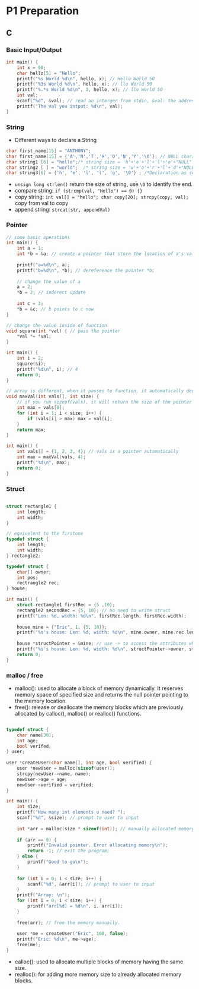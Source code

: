 # P1 Preparation

## C

### Basic Input/Output

```c
int main() {
    int x = 50;
    char hello[5] = "Hello";
    printf("%s World %d\n", hello, x); // Hello World 50
    printf("%3s World %d\n", hello, x); // llo World 50
    printf("%.*s World %d\n", 3, hello, x); // llo World 50
    int val;
    scanf("%d", &val); // read an interger from stdin, &val: the address of operator (pointer)
    printf("The val you intput: %d\n", val);
}
``` 

### String

* Different ways to declare a String

```c
char first_name[15] = "ANTHONY";
char first_name[15] = {'A','N','T','H','O','N','Y','\0'}; // NULL character '\0' is required at end in this declaration
char string1 [6] = "hello";/* string size = 'h'+'e'+'l'+'l'+'o'+"NULL" = 6 */
char string2 [ ] = "world";  /* string size = 'w'+'o'+'r'+'l'+'d'+"NULL" = 6 */
char string3[6] = {'h', 'e', 'l', 'l', 'o', '\0'} ; /*Declaration as set of characters ,Size 6*/
```

* `unsign long strlen()` return the size of string, use `\0` to identify the end.
* compare string: `if (strcmp(val, "Hello") == 0) {}`
* copy string: `int val[] = "hello"; char copy[20]; strcpy(copy, val);` copy from val to copy
* append string: `strcat(str, appendVal)`

### Pointer

```c
// some basic operations
int main() {
    int a = 1;
    int *b = &a; // create a pointer that store the location of a's value;
    
    printf("a=%d\n", a); 
    printf("b=%d\n", *b); // dereference the pointer *b;
    
    // change the value of a
    a = 2;
    *b = 2; // inderect update
    
    int c = 3;
    *b = &c; // b points to c now
}
```

```c
// change the value inside of function
void square(int *val) { // pass the pointer
    *val *= *val;
}

int main() {
    int i = 2;
    square(&i);
    printf("%d\n", i); // 4
    return 0;
}
```

```c
// array is different, when it passes to function, it automatically decay as a pointer.
void maxVal(int vals[], int size) { 
    // if you run sizeof(vals), it will return the size of the pointer not array.
    int max = vals[0];
    for (int i = 1; i < size; i++) {
        if (vals[i] > max) max = val[i];
    }
    return max;
}

int main() {
    int vals[] = {1, 2, 3, 4}; // vals is a pointer automatically
    int max = maxVal(vals, 4);
    printf("%d\n", max);
    return 0;
}
```

### Struct

```c

struct rectangle1 {
    int length;
    int width;
}

// equivelent to the firstone
typedef struct {
    int length;
    int width;
} rectangle2;

typedef struct {
    char[] owner;
    int pos;
    rectrangle2 rec;
} house;

int main() {
    struct rectangle1 firstRec = {5 ,10};
    rectangle2 secondRec = {5, 10}; // no need to write struct
    printf("Len: %d, width: %d\n", firstRec.length, firstRec.width);
    
    house mine = {"Eric", 1, {5, 10}};
    printf("%s's house: Len: %d, width: %d\n", mine.owner, mine.rec.length, mine.rec.width);
    
    house *structPointer = &mine; // use -> to access the attributes when you use pointers
    printf("%s's house: Len: %d, width: %d\n", structPointer->owner, structPointer->rec.length, structPointer->rec.width);    
    return 0;
}
```

### malloc / free

* malloc():  used to allocate a block of memory dynamically. It reserves memory space of specified size and returns the null pointer pointing to the memory location.
* free(): release or deallocate the memory blocks which are previously allocated by calloc(), malloc() or realloc() functions.

```c

typedef struct {
    char name[30];
    int age;
    bool verifed;
} user;
    
user *createUser(char name[], int age, bool verified) {
    user *newUser = malloc(sizeof(user));
    strcpy(newUser->name, name);
    newUser->age = age;
    newUser->verified = verified;
}

int main() {
    int size;
    printf("How many int elements u need? ");
    scanf("%d", &size); // prompt to user to input
    
    int *arr = malloc(size * sizeof(int)); // manually allocated memory need to be free manually as well.
    
    if (arr == 0) {
        printf("Invalid pointer. Error allocating memory\n");
        return -1; // exit the program;
    } else {
        printf("Good to go\n");
    }
    
    for (int i = 0; i < size; i++) {
        scanf("%d", &arr[i]); // prompt to user to input
    }
    printf("Array: \n");
    for (int i = 0; i < size; i++) {
        printf("arr[%d] = %d\n", i, arr[i]);
    }
    
    free(arr); // free the memory manually.
    
    user *me = createUser("Eric", 100, false);
    printf("Eric: %d\n", me->age);
    free(me);
}
```

* calloc(): used to allocate multiple blocks of memory having the same size. 
* realloc(): for adding more memory size to already allocated memory blocks.